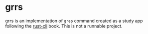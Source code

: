 # grrs

grrs is an implementation of `grep` command created as a study app following the [rust-cli](https://rust-cli.github.io/book/index.html) book.
This is not a runnable project.
